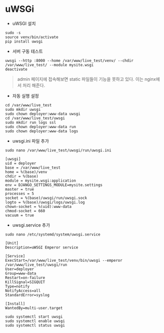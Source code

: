 # uWSGi

- uWSGI 설치

```commandline
sudo -s
source venv/bin/activate
pip install uwsgi
```

- 서버 구동 테스트

```commandline
uwsgi --http :8000 --home /var/www/live_test/venv/ --chdir /var/www/live_test/ --module mysite.wsgi
deactivate
```

> admin 페이지에 접속해보면 static 파일들이 기능을 못하고 있다. 이는 nginx에서 처리 해준다.

- 자동 실행 설정

```commadline
cd /var/www/live_test
sudo mkdir uwsgi
sudo chown deployer:www-data uwsgi
cd /var/www/live_test/uwsgi
sudo mkdir run logs ssl
sudo chown deployer:www-data run
sudo chown deployer:www-data logs
```

- uwsgi.ini 파일 추가

```commandline
sudo nano /var/www/live_test/uwsgi/run/uwsgi.ini

[uwsgi]
uid = deployer
base = /var/www/live_test
home = %(base)/venv
chdir = %(base)
module = mysite.wsgi:application
env = DJANGO_SETTINGS_MODULE=mysite.settings
master = true
processes = 5
socket = %(base)/uwsgi/run/uwsgi.sock
logto = %(base)/uwsgi/logs/uwsgi.log
chown-socket = %(uid):www-data
chmod-socket = 660
vacuum = true
```

- uwsgi.service 추가

```commandline
sudo nano /etc/systemd/system/uwsgi.service

[Unit]
Description=uWSGI Emperor service

[Service]
ExecStart=/var/www/live_test/venv/bin/uwsgi --emperor /var/www/live_test/uwsgi/run
User=deployer
Group=www-data
Restart=on-failure
KillSignal=SIGQUIT
Type=notify
NotifyAccess=all
StandardError=syslog

[Install]
WantedBy=multi-user.target
```

```commandline
sudo systemctl start uwsgi
sudo systemctl enable uwsgi
sudo systemctl status uwsgi
```